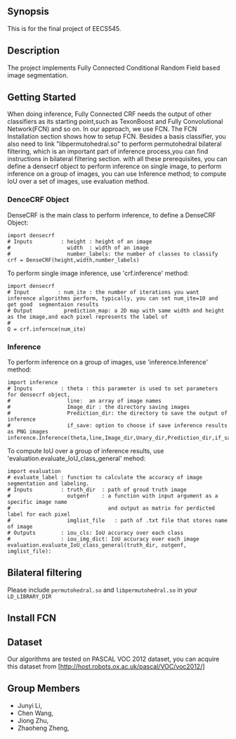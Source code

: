 ## Synopsis

This  is for the final project of EECS545.

## Description

The project implements Fully Connected Conditional Random Field based image segmentation.


## Getting Started

When doing inference, Fully Connected CRF needs the output of other classifiers as its starting point,such as TexonBoost and Fully Convolutional Network(FCN) and so on. In our approach, we use FCN. The FCN Installation section shows how to setup FCN. Besides a basis classifier, you also need to link "libpermutohedral.so" to perform permutohedral bilateral filtering, which is an important part of inference process,you can find instructions in bilateral filtering section. with all these prerequisites, you can define a densecrf object to perform inference on single image, to perform inference on  a group of images, you can use Inference method; to compute IoU over a set of images, use evaluation method.

### DenceCRF Object

DenseCRF is the main class to perform inference, to define a DenseCRF Object:
```
import densecrf
# Inputs         : height : height of an image
#                  width  : width of an image
#                  number_labels: the number of classes to classify
crf = DenseCRF(height,width,number_labels)
```
To perform single image inference, use 'crf.inference' method:
```
import densecrf
# Input         : num_ite : the number of iterations you want inference algorithms perform, typically, you can set num_ite=10 and get good  segmentaion results
# Output          prediction_map: a 2D map with same width and height as the image,and each pixel represents the label of
#  
Q = crf.infernce(num_ite)
```

### Inference
To perform inference on a group of images, use 'inference.Inference' method:
```
import inference
# Inputs         : theta : this parameter is used to set parameters for densecrf object,
#                  line:  an array of image names
#                  Image_dir : the directory saving images
#                  Prediction_dir: the directory to save the output of inference
#                  if_save: option to choose if save inference results as PNG images
inference.Inference(theta,line,Image_dir,Unary_dir,Prediction_dir,if_save)
```
To compute IoU over a group of inference results, use 'evaluation.evaluate_IoU_class_general' mehod:

```
import evaluation
# evaluate_label : function to calculate the accuracy of image segmentation and labeling.
# Inputs         : truth_dir  : path of groud truth image
#                  outgenf    : a function with input argument as a specific image name
#                               and output as matrix for perdicted label for each pixel
#                  imglist_file   : path of .txt file that stores name of image
# Outputs        : iou_cls: IoU accuracy over each class
#                : iou_img_dict: IoU accuracy over each image
evaluation.evaluate_IoU_class_general(truth_dir, outgenf, imglist_file):
```
## Bilateral filtering

Please include ```permutohedral.so``` and ```libpermutohedral.so``` in your ```LD_LIBRARY_DIR```

## Install FCN


## Dataset

Our algorithms are tested on PASCAL VOC 2012 dataset, you can acquire this dataset from [http://host.robots.ox.ac.uk/pascal/VOC/voc2012/]

## Group Members

* Junyi Li,
* Chen Wang,
* Jiong Zhu,
* Zhaoheng Zheng,
